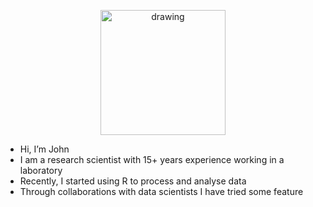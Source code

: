 <p align="center">
<img src="https://focyte.com/wp-content/uploads/2022/08/JFoster_Headshot-1466x2048.jpg" alt="drawing" width="200"/>


- Hi, I’m John
- I am a research scientist with 15+ years experience working in a laboratory
- Recently, I started using R to process and analyse data
- Through collaborations with data scientists I have tried some feature
</p>

<!---
focyte/focyte is a ✨ special ✨ repository because its `README.md` (this file) appears on your GitHub profile.
You can click the Preview link to take a look at your changes.
--->
